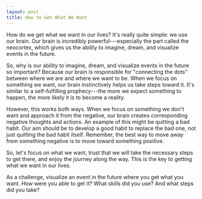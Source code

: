 ```yaml
---
layout: post
title: How to Get What We Want
---
```


How do we get what we want in our lives? It's really quite simple: we use our brain. Our brain is incredibly powerful---especially the part called the neocortex, which gives us the ability to imagine, dream, and visualize events in the future.

So, why is our ability to imagine, dream, and visualize events in the future so important? Because our brain is responsible for "connecting the dots" between where we are and where we want to be. When we focus on something we want, our brain instinctively helps us take steps toward it. It's similar to a self-fulfilling prophecy---the more we expect something to happen, the more likely it is to become a reality.

However, this works both ways. When we focus on something we don't want and approach it from the negative, our brain creates corresponding negative thoughts and actions. An example of this might be quitting a bad habit. Our aim should be to develop a good habit to replace the bad one, not just quitting the bad habit itself. Remember, the best way to move away from something negative is to move toward something positive.

So, let's focus on what we want, trust that we will take the necessary steps to get there, and enjoy the journey along the way. This is the key to getting what we want in our lives.

As a challenge, visualize an event in the future where you get what you want. How were you able to get it? What skills did you use? And what steps did you take?